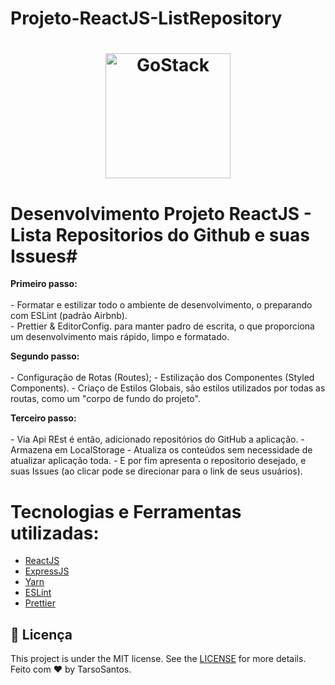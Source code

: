 # Projeto-ReactJS-ListRepository

<h1 align="center">
    <img alt="GoStack" src="https://rocketseat-cdn.s3-sa-east-1.amazonaws.com/bootcamp-header.png" width="200px" />
</h1>

# Desenvolvimento Projeto ReactJS -  Lista Repositorios do Github e suas Issues#

<p><strong> Primeiro passo: </strong></br></br>
- Formatar e estilizar todo o ambiente de desenvolvimento, o preparando com ESLint (padrão Airbnb).</br>
- Prettier & EditorConfig. para manter padro de escrita, o que proporciona um desenvolvimento mais rápido, limpo e formatado.
<br>

<p><strong> Segundo passo: </strong></br></br>
- Configuração de Rotas (Routes);
- Estilização dos Componentes (Styled Components).
- Criaço de Estilos Globais, são estilos utilizados por todas as routas, como um "corpo de fundo do projeto". 

<p><strong> Terceiro passo: </strong></br></br>
- Via Api REst é então, adicionado repositórios do GitHub a aplicação.
- Armazena em LocalStorage 
- Atualiza os conteúdos sem necessidade de atualizar aplicação toda.
- E por fim apresenta o repositorio desejado, e suas Issues (ao clicar pode se direcionar para o link de seus usuários).

# Tecnologias e Ferramentas utilizadas:
- [ReactJS](https://reactjs.org/)
- [ExpressJS](https://expressjs.com/pt-br/)
- [Yarn](https://yarnpkg.com/lang/en/)
- [ESLint](https://eslint.org/)
- [Prettier](https://prettier.io/)

## :memo: Licença

This project is under the MIT license. See the [LICENSE](LICENSE.md) for more details.
</br>
Feito com ♥ by TarsoSantos.
